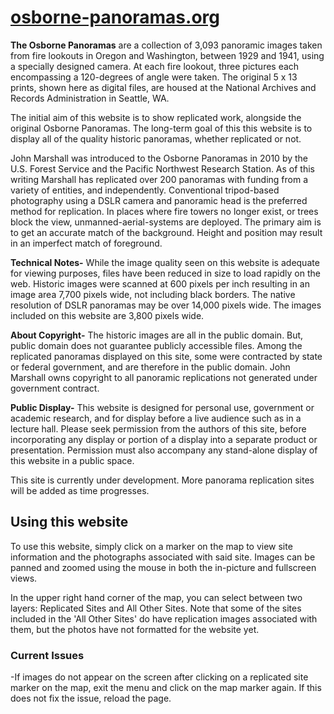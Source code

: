 # [osborne-panoramas.org](https://www.osborne-panoramas.org/)

**The Osborne Panoramas** are a collection of 3,093 panoramic images taken from fire lookouts in Oregon and Washington, between 1929 and 1941, using a specially designed camera. At each fire lookout, three pictures each encompassing a 120-degrees of angle were taken. The original 5 x 13 prints, shown here as digital files, are housed at the National Archives and Records Administration in Seattle, WA.

The initial aim of this website is to show replicated work, alongside the original Osborne Panoramas. The long-term goal of this this website is to display all of the quality historic panoramas, whether replicated or not. 

John Marshall was introduced to the Osborne Panoramas in 2010 by the U.S. Forest Service and the Pacific Northwest Research Station. As of this writing Marshall has replicated over 200 panoramas with funding from a variety of entities, and independently. Conventional tripod-based photography using a DSLR camera and panoramic head is the preferred method for replication. In places where fire towers no longer exist, or trees block the view, unmanned-aerial-systems are deployed. The primary aim is to get an accurate match of the background. Height and position may result in an imperfect match of foreground.

**Technical Notes-** While the image quality seen on this website is adequate for viewing purposes, files have been reduced in size to load rapidly on the web. Historic images were scanned at 600 pixels per inch resulting in an image area 7,700 pixels wide, not including black borders. The native resolution of DSLR panoramas may be over 14,000 pixels wide. The images included on this website are 3,800 pixels wide.

**About Copyright-** The historic images are all in the public domain. But, public domain does not guarantee publicly accessible files. Among the replicated panoramas displayed on this site, some were contracted by state or federal government, and are therefore in the public domain. John Marshall owns copyright to all panoramic replications not generated under government contract.

**Public Display-** This website is designed for personal use, government or academic research, and for display before a live audience such as in a lecture hall. Please seek permission from the authors of this site, before incorporating any display or portion of a display into a separate product or presentation. Permission must also accompany any stand-alone display of this website in a public space.

This site is currently under development. More panorama replication sites will be added as time progresses.

## Using this website

To use this website, simply click on a marker on the map to view site information and the photographs associated with said site. Images can be panned and zoomed using the mouse in both the in-picture and fullscreen views.

In the upper right hand corner of the map, you can select between two layers: Replicated Sites and All Other Sites. Note that some of the sites included in the 'All Other Sites' do have replication images associated with them, but the photos have not formatted for the website yet.

### Current Issues

-If images do not appear on the screen after clicking on a replicated site marker on the map, exit the menu and click on the map marker again. If this does not fix the issue, reload the page.
